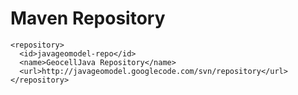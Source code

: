 # Maven Repository #
```
<repository>
  <id>javageomodel-repo</id>
  <name>GeocellJava Repository</name>
  <url>http://javageomodel.googlecode.com/svn/repository</url>
</repository>
```